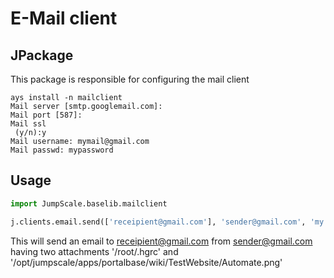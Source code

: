 E-Mail client
=============

JPackage
--------

This package is responsible for configuring the mail client

```shell
ays install -n mailclient
Mail server [smtp.googlemail.com]:
Mail port [587]:
Mail ssl
 (y/n):y
Mail username: mymail@gmail.com
Mail passwd: mypassword
```

Usage
-----

```python
import JumpScale.baselib.mailclient

j.clients.email.send(['receipient@gmail.com'], 'sender@gmail.com', 'my subject', 'My email body', ['/root/.hgrc', '/opt/jumpscale/apps/portalbase/wiki/TestWebsite/Automate.png'])
```

This will send an email to <receipient@gmail.com> from
<sender@gmail.com> having two attachments '/root/.hgrc' and
'/opt/jumpscale/apps/portalbase/wiki/TestWebsite/Automate.png'
